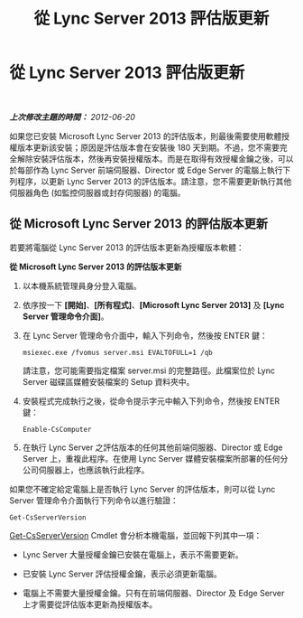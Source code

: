 ﻿---
title: 從 Lync Server 2013 評估版更新
TOCTitle: 從 Lync Server 2013 評估版更新
ms:assetid: 62a88180-4289-4a2a-9cb9-1b9899344a63
ms:mtpsurl: https://technet.microsoft.com/zh-tw/library/Gg521005(v=OCS.15)
ms:contentKeyID: 49291104
ms.date: 08/10/2015
mtps_version: v=OCS.15
ms.translationtype: HT
---

# 從 Lync Server 2013 評估版更新

 

_**上次修改主題的時間：** 2012-06-20_

如果您已安裝 Microsoft Lync Server 2013 的評估版本，則最後需要使用軟體授權版本更新該安裝；原因是評估版本會在安裝後 180 天到期。不過，您不需要完全解除安裝評估版本，然後再安裝授權版本。而是在取得有效授權金鑰之後，可以於每部作為 Lync Server 前端伺服器、Director 或 Edge Server 的電腦上執行下列程序，以更新 Lync Server 2013 的評估版本。請注意，您不需要更新執行其他伺服器角色 (如監控伺服器或封存伺服器) 的電腦。

## 從 Microsoft Lync Server 2013 的評估版本更新

若要將電腦從 Lync Server 2013 的評估版本更新為授權版本軟體：

**從 Microsoft Lync Server 2013 的評估版本更新**

1.  以本機系統管理員身分登入電腦。

2.  依序按一下 **\[開始\]**、**\[所有程式\]**、**\[Microsoft Lync Server 2013\]** 及 **\[Lync Server 管理命令介面\]**。

3.  在 Lync Server 管理命令介面中，輸入下列命令，然後按 ENTER 鍵：
    
        msiexec.exe /fvomus server.msi EVALTOFULL=1 /qb
    
    請注意，您可能需要指定檔案 server.msi 的完整路徑。此檔案位於 Lync Server 磁碟區媒體安裝檔案的 Setup 資料夾中。

4.  安裝程式完成執行之後，從命令提示字元中輸入下列命令，然後按 ENTER 鍵：
    
        Enable-CsComputer

5.  在執行 Lync Server 之評估版本的任何其他前端伺服器、Director 或 Edge Server 上，重複此程序。在使用 Lync Server 媒體安裝檔案所部署的任何分公司伺服器上，也應該執行此程序。

如果您不確定給定電腦上是否執行 Lync Server 的評估版本，則可以從 Lync Server 管理命令介面執行下列命令以進行驗證：

    Get-CsServerVersion

[Get-CsServerVersion](get-csserverversion.md) Cmdlet 會分析本機電腦，並回報下列其中一項：

  - Lync Server 大量授權金鑰已安裝在電腦上，表示不需要更新。

  - 已安裝 Lync Server 評估授權金鑰，表示必須更新電腦。

  - 電腦上不需要大量授權金鑰。只有在前端伺服器、Director 及 Edge Server 上才需要從評估版本更新為授權版本。


